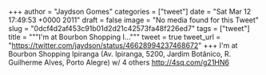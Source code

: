 
+++
author = "Jaydson Gomes"
categories = ["tweet"]
date = "Sat Mar 12 17:49:53 +0000 2011"
draft = false
image = "No media found for this Tweet"
slug = "0dcf4d2af453c91b01d2d21c42573fa48f226ed7"
tags = ["tweet"]
title = """I'm at Bourbon Shopping I..."""
tweet = true
tweet_url = "https://twitter.com/jaydson/status/46628994237468672"
+++
I'm at Bourbon Shopping Ipiranga (Av. Ipiranga, 5200, Jardim Botânico, R. Guilherme Alves, Porto Alegre) w/ 4 others http://4sq.com/g21HN6
